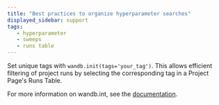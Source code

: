 ```yaml
---
title: "Best practices to organize hyperparameter searches"
displayed_sidebar: support
tags:
   - hyperparameter
   - sweeps
   - runs table
---
```

Set unique tags with `wandb.init(tags='your_tag')`. This allows efficient filtering of project runs by selecting the corresponding tag in a Project Page's Runs Table. 


For more information on wandb.int, see the [documentation](../ref/python/init.md).